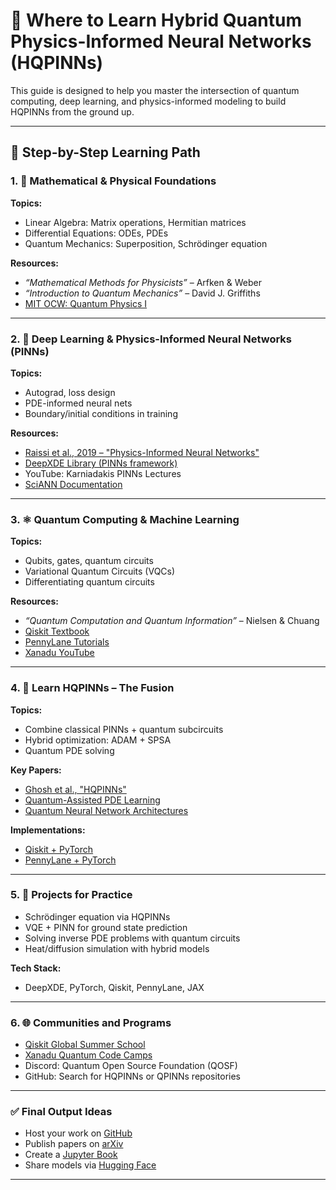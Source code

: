 
# 📘 Where to Learn Hybrid Quantum Physics-Informed Neural Networks (HQPINNs)

This guide is designed to help you master the intersection of quantum computing, deep learning, and physics-informed modeling to build HQPINNs from the ground up.

---

## 🧭 Step-by-Step Learning Path

### 1. 🧮 Mathematical & Physical Foundations

**Topics:**
- Linear Algebra: Matrix operations, Hermitian matrices
- Differential Equations: ODEs, PDEs
- Quantum Mechanics: Superposition, Schrödinger equation

**Resources:**
- *“Mathematical Methods for Physicists”* – Arfken & Weber
- *“Introduction to Quantum Mechanics”* – David J. Griffiths
- [MIT OCW: Quantum Physics I](https://ocw.mit.edu/courses/8-04-quantum-physics-i-spring-2016/)

---

### 2. 🧠 Deep Learning & Physics-Informed Neural Networks (PINNs)

**Topics:**
- Autograd, loss design
- PDE-informed neural nets
- Boundary/initial conditions in training

**Resources:**
- [Raissi et al., 2019 – "Physics-Informed Neural Networks"](https://arxiv.org/abs/1711.10561)
- [DeepXDE Library (PINNs framework)](https://github.com/lululxvi/deepxde)
- YouTube: Karniadakis PINNs Lectures
- [SciANN Documentation](https://sciann.readthedocs.io/en/latest/)

---

### 3. ⚛️ Quantum Computing & Machine Learning

**Topics:**
- Qubits, gates, quantum circuits
- Variational Quantum Circuits (VQCs)
- Differentiating quantum circuits

**Resources:**
- *“Quantum Computation and Quantum Information”* – Nielsen & Chuang
- [Qiskit Textbook](https://qiskit.org/learn)
- [PennyLane Tutorials](https://pennylane.ai/qml/demos/)
- [Xanadu YouTube](https://www.youtube.com/@XanaduQuantumTech)

---

### 4. 🤖 Learn HQPINNs – The Fusion

**Topics:**
- Combine classical PINNs + quantum subcircuits
- Hybrid optimization: ADAM + SPSA
- Quantum PDE solving

**Key Papers:**
- [Ghosh et al., "HQPINNs"](https://arxiv.org/abs/2109.06259)
- [Quantum-Assisted PDE Learning](https://arxiv.org/abs/2105.01417)
- [Quantum Neural Network Architectures](https://arxiv.org/abs/2010.15968)

**Implementations:**
- [Qiskit + PyTorch](https://qiskit.org/ecosystem/machine-learning/)
- [PennyLane + PyTorch](https://pennylane.ai/qml/demos/tutorial_pytorch_interface.html)

---

### 5. 🧪 Projects for Practice

- Schrödinger equation via HQPINNs
- VQE + PINN for ground state prediction
- Solving inverse PDE problems with quantum circuits
- Heat/diffusion simulation with hybrid models

**Tech Stack:**
- DeepXDE, PyTorch, Qiskit, PennyLane, JAX

---

### 6. 🌐 Communities and Programs

- [Qiskit Global Summer School](https://qiskit.org/events)
- [Xanadu Quantum Code Camps](https://xanadu.ai)
- Discord: Quantum Open Source Foundation (QOSF)
- GitHub: Search for HQPINNs or QPINNs repositories

---

### ✅ Final Output Ideas

- Host your work on [GitHub](https://github.com)
- Publish papers on [arXiv](https://arxiv.org)
- Create a [Jupyter Book](https://jupyterbook.org)
- Share models via [Hugging Face](https://huggingface.co)

---
